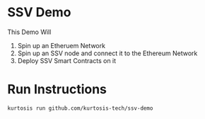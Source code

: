 # SSV Demo

This Demo Will

1. Spin up an Etheruem Network
2. Spin up an SSV node and connect it to the Ethereum Network
3. Deploy SSV Smart Contracts on it

# Run Instructions

```bash
kurtosis run github.com/kurtosis-tech/ssv-demo
```
